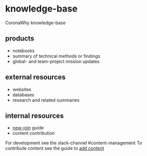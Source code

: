 # knowledge-base
CoronaWhy knowledge-base

## products
* notebooks
* summary of technical methods or findings
* global- and team-project mission updates

## external resources
* websites
* databases
* research and related summaries

## internal resources
* [new-join](internal/new_join.md) guide
* content contribution


For development see the slack-channel \#content-management
To contribute content see the guide to [add content](internal/add_content.md)
